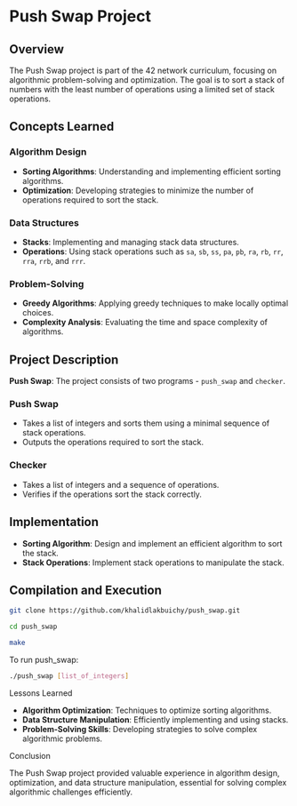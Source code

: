 # Push Swap Project

## Overview

The Push Swap project is part of the 42 network curriculum, focusing on algorithmic problem-solving and optimization. The goal is to sort a stack of numbers with the least number of operations using a limited set of stack operations.

## Concepts Learned

### Algorithm Design

* **Sorting Algorithms**: Understanding and implementing efficient sorting algorithms.
* **Optimization**: Developing strategies to minimize the number of operations required to sort the stack.

### Data Structures

* **Stacks**: Implementing and managing stack data structures.
* **Operations**: Using stack operations such as `sa`, `sb`, `ss`, `pa`, `pb`, `ra`, `rb`, `rr`, `rra`, `rrb`, and `rrr`.

### Problem-Solving

* **Greedy Algorithms**: Applying greedy techniques to make locally optimal choices.
* **Complexity Analysis**: Evaluating the time and space complexity of algorithms.

## Project Description

**Push Swap**: The project consists of two programs - `push_swap` and `checker`.

### Push Swap

- Takes a list of integers and sorts them using a minimal sequence of stack operations.
- Outputs the operations required to sort the stack.

### Checker

- Takes a list of integers and a sequence of operations.
- Verifies if the operations sort the stack correctly.

## Implementation

* **Sorting Algorithm**: Design and implement an efficient algorithm to sort the stack.
* **Stack Operations**: Implement stack operations to manipulate the stack.
    
## Compilation and Execution

```bash
git clone https://github.com/khalidlakbuichy/push_swap.git
```
```bash
cd push_swap
```
```bash
make
```
To run push_swap:

```bash
./push_swap [list_of_integers]
```

Lessons Learned

* **Algorithm Optimization**: Techniques to optimize sorting algorithms.
* **Data Structure Manipulation**: Efficiently implementing and using stacks.
* **Problem-Solving Skills**: Developing strategies to solve complex algorithmic problems.

Conclusion

The Push Swap project provided valuable experience in algorithm design, optimization, and data structure manipulation, essential for solving complex algorithmic challenges efficiently.
